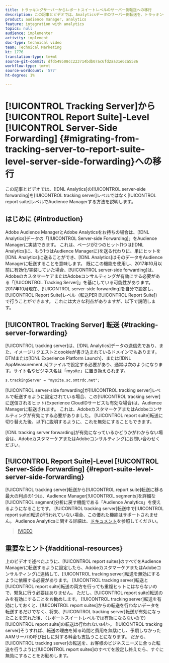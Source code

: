 ```yaml
---
title: トラッキングサーバーからレポートスイートレベルのサーバー側転送への移行
description: この記事とビデオでは、Analyticsデータのサーバー側転送を、トラッキングサーバーレベルではなく、レポートスイートレベルでAudience Managerに有効にする方法を示します。
product: audience manager, analytics
feature: integration with analytics
topics: null
audience: implementer
activity: implement
doc-type: technical video
team: Technical Marketing
kt: 1776
translation-type: tm+mt
source-git-commit: dfd549508cc223714bdb07ac6fd2aa31e6ca5586
workflow-type: tm+mt
source-wordcount: '577'
ht-degree: 1%

---
```



# [!UICONTROL Tracking Server]から[!UICONTROL Report Suite]-Level [!UICONTROL Server-Side Forwarding] {#migrating-from-tracking-server-to-report-suite-level-server-side-forwarding}への移行

この記事とビデオでは、[!DNL Analytics]の[!UICONTROL server-side forwarding]を[!UICONTROL tracking server]レベルではなく[!UICONTROL report suite]レベルでAudience Managerする方法を説明します。

## はじめに {#introduction}

Adobe Audience ManagerとAdobe Analyticsをお持ちの場合は、[!DNL Analytics]データの「[!UICONTROL Server-side Forwarding]」をAudience Managerに実装できます。 これは、ページが2つのヒット(1つは[!DNL Analytics]に、もう1つはAudience Managerに)を送る代わりに、単にヒットを[!DNL Analytics]に送ることができ、[!DNL Analytics]はそのデータをAudience Managerに転送することを意味します。 既にこの機能を使用し、2017年10月以前に有効化/実装していた場合、[!UICONTROL server-side forwarding]は、AdobeのカスタマーケアまたはAdobeコンサルティングが有効にする必要がある「[!UICONTROL Tracking Server]」を基にしている可能性があります。 2017年10月現在、[!UICONTROL server-side forwarding]を自分で設定し、[!UICONTROL Report Suite]レベル（転送PER [!UICONTROL Report Suite]）で行うことができます。 これには大きな利点がありますが、以下で説明します。

## [!UICONTROL Tracking Server] 転送  {#tracking-server-forwarding}

[!UICONTROL tracking server]は、[!DNL Analytics]データの送信先であり、また、イメージリクエストとcookieが書き込まれているドメインでもあります。 DTMまたは[!DNL Experience Platform Launch]、または[!DNL AppMeasurement.js]ファイルで設定する必要があり、通常は次のようになります。サイト名やビジネス名は「mysite」に置き換えられます。

`s.trackingServer = "mysite.sc.omtrdc.net";`

[!UICONTROL server-side forwarding]が[!UICONTROL tracking server]レベルで転送するように設定されている場合、この[!UICONTROL tracking server]に送信されるヒット(Experience CloudIDサービスも有効な場合)は、Audience Managerに転送されます。 これは、AdobeカスタマーケアまたはAdobeコンサルティングが有効にする必要がありました。 [!UICONTROL report suite]転送に切り替えた後、以下に説明するように、これを無効にすることもできます。

[!DNL tracking server forwarding]が有効になっているかどうかがわからない場合は、AdobeカスタマーケアまたはAdobeコンサルティングにお問い合わせください。

## [!UICONTROL Report Suite]-Level  [!UICONTROL Server-Side Forwarding] {#report-suite-level-server-side-forwarding}

[!UICONTROL tracking server]転送から[!UICONTROL report suite]転送に移る最大の利点の1つは、Audience Manager[!UICONTROL segments]を詳細な[!UICONTROL segment]分析に戻す機能である「Audience Analytics」を使えるようになることです。 [!UICONTROL tracking server]転送中で[!UICONTROL report suite]転送が行われていない場合、この優れた機能はサポートされません。 Audience Analyticsに関する詳細は、[ドキュメント](https://marketing.adobe.com/resources/help/ja_JP/analytics/audiences/)を参照してください。

>[!VIDEO](https://video.tv.adobe.com/v/23701/?quality=12)

## 重要なヒント{#additional-resources}

上のビデオで述べたように、[!UICONTROL report suites]のすべてをAudience Managerに転送するように設定したら、AdobeカスタマーケアまたはAdobeコンサルティングに連絡して、[!UICONTROL tracking server]転送を無効にするように依頼する必要があります。 [!UICONTROL tracking server]転送と[!UICONTROL report suite]転送の両方を行っても重複ヒットにはならないので、緊急に行う必要はありません。 ただし、[!UICONTROL report suite]転送のみを有効にすることをお勧めします。 [!UICONTROL tracking server]転送を有効にしておくと、[!UICONTROL report suites]からの転送を行わないデータを転送するだけでなく、将来、[!UICONTROL tracking server]転送が有効になったことを忘れた後、（レポートスイートレベルでは有効にならないので）[!UICONTROL report suite]の転送は行われないa4/>。 [!UICONTROL tracking server]そうすれば、転送の理由を知る時間と費用を無駄にし、予期しなかったAAMサーバの呼び出しに対する料金も支払うことになります。 だから、[!UICONTROL tracking server]の転送を、お客様のビジネスニーズに合った転送を行うように[!UICONTROL report suites]のすべてを設定し終えたら、すぐに無効にすることをお勧めします。
